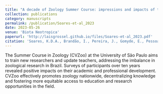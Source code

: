 ```yaml
---
title: "A decade of Zoology Summer Course: impressions and impacts of the first university extension course on Zoology in Brazil"
collection: publications
category: manuscripts
permalink: /publication/Soares-et-al_2023
date: 2023-05-26
venue: 'Biota Neotropica'
paperurl: 'http://laisgrossel.github.io/files/Soares-et-al_2023.pdf'
citation: 'Soares, K.D.A., Brandão, I., Pereira, J., Gomyde, E., Pessoa-Silva, M., Ribeiro, G., Zanini, G., Grossel, L.A. (2023). "A decade of Zoology Summer Course: impressions and impacts of the first university extension course on Zoology in Brazil" <i>Biota Neotropica</i> 23(2).'
---
```

The Summer Course in Zoology (CVZoo) at the University of São Paulo aims to train new researchers and update teachers, addressing the imbalance in zoological research in Brazil. Surveys of participants over ten years revealed positive impacts on their academic and professional development. CVZoo effectively promotes zoology nationwide, decentralizing knowledge and fostering more equitable access to education and research opportunities in the field.
